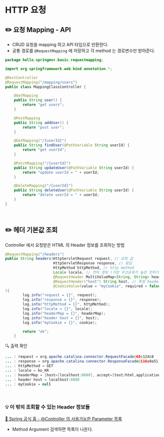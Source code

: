 # HTTP 요청

## ✏️ 요청 Mapping - API

- CRUD 요청을 mapping 하고 API 타입으로 반환한다.
- 공통 경로를 `@RequestMapping` 에 저장하고 각 method 는 경로변수만 받아준다.

```java
package hello.springmvc.basic.requestmapping;

import org.springframework.web.bind.annotation.*;

@RestController
@RequestMapping("/mapping/users")
public class MappingClassController {

    @GetMapping
    public String user() {
        return "get users";
    }

    @PostMapping
    public String addUser() {
        return "post user";
    }

    @GetMapping("/{userId}")
    public String findUser(@PathVariable String userId) {
        return "get userId";
    }

    @PatchMapping("/{userId}")
    public String updateUser(@PathVariable String userId) {
        return "update userId = " + userId;
    }

    @DeleteMapping("/{userId}")
    public String deleteUser(@PathVariable String userId) {
        return "delete userId = " + userId;
    }
}
```

<br>

## ✏️ 헤더 기본값 조회

Controller 에서 요청받은 HTML 의 Header 정보를 조회하는 방법

```java
@RequestMapping("/headers")
public String headers(HttpServletRequest request, // 요청 값
                      HttpServletResponse response, // 응답
                      HttpMethod httpMethod, // http method
                      Locale locale, // 언어 정보 (가장 우선순위가 높은 언어가 변수에 담긴다.)
                      @RequestHeader MultiValueMap<String, String> headerMap, // 모든 header 정보 조회
                      @RequestHeader("host") String host, // 특정 header 정보 조회 (host) 를 조회함
                      @CookieValue(value = "myCookie", required = false) String cookie // 쿠기 조회
){
        log.info("request = {}", request);
        log.info("response = {}", response);
        log.info("httpMethod = {}", httpMethod);
        log.info("locale = {}", locale);
        log.info("headerMap = {}", headerMap);
        log.info("header host = {}", host);
        log.info("myCookie = {}", cookie);

        return "ok";
    }
```

🔍 출력 확인

```java
... : request = org.apache.catalina.connector.RequestFacade@68c12dc8
... : response = org.apache.catalina.connector.ResponseFacade@116a9a51
... : httpMethod = GET
... : locale = ko_KR
... : headerMap = {host=[localhost:8080], accept=[text/html,application/xhtml+xml,application/xml;q=0.9,**;q=0.8], upgrade-insecure-requests=[1], cookie=[JSESSIONID=18F04443EDE5964689315F9C1C730E04; Idea-59ed549d=e9f7163f-b84b-422b-b9e0-2e7da3360da5], user-agent=[Mozilla/5.0 (Macintosh; Intel Mac OS X 10_15_7) AppleWebKit/605.1.15 (KHTML, like Gecko) Version/16.1 Safari/605.1.15], accept-language=[ko-KR,ko;q=0.9], accept-encoding=[gzip, deflate], connection=[keep-alive]}
... : header host = localhost:8080
... : myCookie = null
```

<br>

### 💡 이 밖의 조회할 수 있는 Header 정보들

[🔗 Spring 공식 홈 - @Controller 의 사용가능한 Parameter 목록](https://docs.spring.io/spring-framework/docs/current/reference/html/web.html#mvc-ann-)

- Method Argument 검색하면 목록이 나온다.